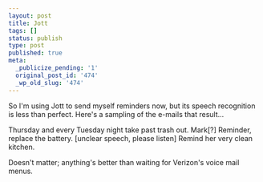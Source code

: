 ```yaml
---
layout: post
title: Jott
tags: []
status: publish
type: post
published: true
meta:
  _publicize_pending: '1'
  original_post_id: '474'
  _wp_old_slug: '474'
---
```

So I'm using Jott to send myself reminders now, but its speech recognition is less than perfect.  Here's a sampling of the e-mails that result...

Thursday and every Tuesday night take past trash out.
Mark[?]
Reminder, replace the battery.
[unclear speech, please listen]
Remind her very clean kitchen.

Doesn't matter; anything's better than waiting for Verizon's voice mail menus.
